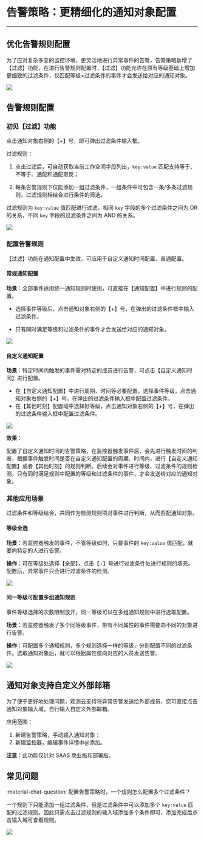 # 告警策略：更精细化的通知对象配置
---


## 优化告警规则配置

为了应对复杂多变的监控环境，更灵活地进行异常事件的告警，告警策略新增了【过滤】功能，在进行告警规则配置时，【过滤】功能允许在原有等级基础上增加更细致的过滤条件，仅匹配等级+过滤条件的事件才会发送给对应的通知对象。

![](img/alert-strategy.png)

## 告警规则配置


### 初见【过滤】功能


点击通知对象右侧的【+】号，即可弹出过滤条件输入框。

过滤规则：

1. 点击过滤后，可自动获取当前工作空间字段列出，`key:value` 匹配支持等于、不等于、通配和通配取反；

2. 每条告警规则下仅能添加一组过滤条件，一组条件中可包含一条/多条过滤规则，过滤规则相结合进行条件的筛选。

过滤规则为 `key:value` 值匹配进行过滤，相同 `key` 字段的多个过滤条件之间为 OR 的关系，不同 `key` 字段的过滤条件之间为 AND 的关系。

![](img/alert-strategy-1.png)

### 配置告警规则

【过滤】功能在通知配置中生效，可应用于自定义通知时间配置、普通配置。

#### 常规通知配置
   
**场景**：全部事件适用统一通知规则时使用，可直接在【通知配置】中进行规则的配置。  

- 选择事件等级后，点击通知对象右侧的【+】号，在弹出的过滤条件框中输入过滤条件。  

- 只有同时满足等级和过滤条件的事件才会发送给对应的通知对象。

![](img/alert-strategy-2.png)

#### 自定义通知配置
   
**场景**：特定时间内触发的事件需对特定的成员进行告警，可点击【自定义通知时间】进行配置。  

- 在【自定义通知配置】中进行周期、时间等必要配置，选择事件等级，点击通知对象右侧的【+】号，在弹出的过滤条件输入框中配置过滤条件。    
- 在【其他时刻】配置域中选择好等级，点击通知对象右侧的【+】号，在弹出的过滤条件输入框中配置过滤条件。  

![](img/alert-strategy-3.png)

**效果**：

配置了自定义通知时间的告警策略，在监控器触发事件后，会先进行触发时间的判断，根据事件触发时间是否在自定义通知配置的周期、时间内，进行【自定义通知配置】或者【其他时刻】的规则判断。后续会对事件进行等级、过滤条件的规则检测，只有同时满足规则中配置的等级和过滤条件的事件，才会发送给对应的通知对象。

### 其他应用场景

过滤条件和等级结合，共同作为检测规则项对事件进行判断，从而匹配通知对象。

#### 等级全选

**场景**：若监控器触发的事件，不管等级如何，只要事件的 `key:value` 值匹配，就要向特定的人进行告警。

**操作**：可在等级处选择【全部】，点击【+】号进行过滤条件处进行规则的填充。配置后，异常事件只会进行过滤条件的检测。

![](img/alert-strategy-4.png)

#### 同一等级可配置多组通知规则

事件等级选择的次数限制放开，同一等级可以在多组通知规则中进行选取配置。

**场景**：若监控器触发了多个同等级事件，带有不同属性的事件需要向不同的对象进行告警。

**操作**：可配置多个通知规则，多个规则选择一样的等级，分别配置不同的过滤条件。选取通知对象后，就可以根据属性值向对应的人员发送告警。

![](img/alert-strategy-5.png)

## 通知对象支持自定义外部邮箱

为了便于更好地处理问题，观测云支持将异常告警发送给外部成员，您可直接点击通知对象输入域，自行输入自定义外部邮箱。

应用范围：

1. 新建告警策略，手动输入通知对象；
2. 新建监控器，编辑事件详情中@添加。

**注意**：此功能仅针对 SAAS 商业版和部署版。

## 常见问题

:material-chat-question: 配置告警策略时，一个规则怎么配置多个过滤条件？

一个规则下只能添加一组过滤条件，但是过滤条件中可以添加多个 `key:value` 匹配的过滤规则。因此只需点击过滤规则的输入域添加多个条件即可，添加完成后点击输入域可查看规则。

![](img/alert-strategy-6.png)